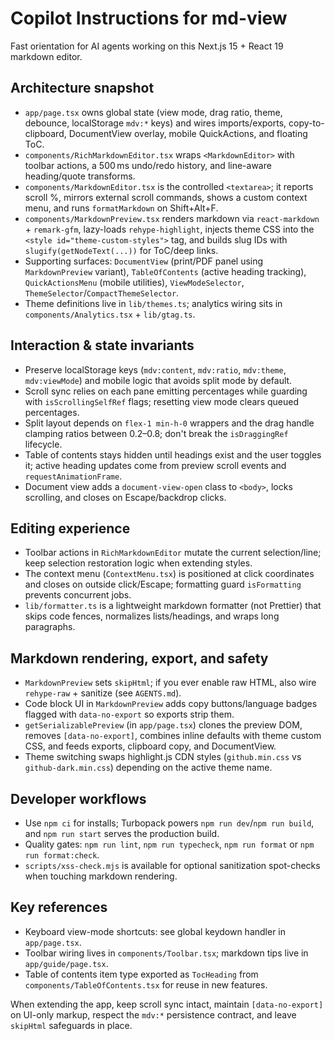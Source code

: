# Copilot Instructions for md-view

Fast orientation for AI agents working on this Next.js 15 + React 19 markdown editor.

## Architecture snapshot

- `app/page.tsx` owns global state (view mode, drag ratio, theme, debounce, localStorage `mdv:*` keys) and wires imports/exports, copy-to-clipboard, DocumentView overlay, mobile QuickActions, and floating ToC.
- `components/RichMarkdownEditor.tsx` wraps `<MarkdownEditor>` with toolbar actions, a 500 ms undo/redo history, and line-aware heading/quote transforms.
- `components/MarkdownEditor.tsx` is the controlled `<textarea>`; it reports scroll %, mirrors external scroll commands, shows a custom context menu, and runs `formatMarkdown` on Shift+Alt+F.
- `components/MarkdownPreview.tsx` renders markdown via `react-markdown` + `remark-gfm`, lazy-loads `rehype-highlight`, injects theme CSS into the `<style id="theme-custom-styles">` tag, and builds slug IDs with `slugify(getNodeText(...))` for ToC/deep links.
- Supporting surfaces: `DocumentView` (print/PDF panel using `MarkdownPreview` variant), `TableOfContents` (active heading tracking), `QuickActionsMenu` (mobile utilities), `ViewModeSelector`, `ThemeSelector`/`CompactThemeSelector`.
- Theme definitions live in `lib/themes.ts`; analytics wiring sits in `components/Analytics.tsx` + `lib/gtag.ts`.

## Interaction & state invariants

- Preserve localStorage keys (`mdv:content`, `mdv:ratio`, `mdv:theme`, `mdv:viewMode`) and mobile logic that avoids split mode by default.
- Scroll sync relies on each pane emitting percentages while guarding with `isScrollingSelfRef` flags; resetting view mode clears queued percentages.
- Split layout depends on `flex-1 min-h-0` wrappers and the drag handle clamping ratios between 0.2–0.8; don't break the `isDraggingRef` lifecycle.
- Table of contents stays hidden until headings exist and the user toggles it; active heading updates come from preview scroll events and `requestAnimationFrame`.
- Document view adds a `document-view-open` class to `<body>`, locks scrolling, and closes on Escape/backdrop clicks.

## Editing experience

- Toolbar actions in `RichMarkdownEditor` mutate the current selection/line; keep selection restoration logic when extending styles.
- The context menu (`ContextMenu.tsx`) is positioned at click coordinates and closes on outside click/Escape; formatting guard `isFormatting` prevents concurrent jobs.
- `lib/formatter.ts` is a lightweight markdown formatter (not Prettier) that skips code fences, normalizes lists/headings, and wraps long paragraphs.

## Markdown rendering, export, and safety

- `MarkdownPreview` sets `skipHtml`; if you ever enable raw HTML, also wire `rehype-raw` + sanitize (see `AGENTS.md`).
- Code block UI in `MarkdownPreview` adds copy buttons/language badges flagged with `data-no-export` so exports strip them.
- `getSerializablePreview` (in `app/page.tsx`) clones the preview DOM, removes `[data-no-export]`, combines inline defaults with theme custom CSS, and feeds exports, clipboard copy, and DocumentView.
- Theme switching swaps highlight.js CDN styles (`github.min.css` vs `github-dark.min.css`) depending on the active theme name.

## Developer workflows

- Use `npm ci` for installs; Turbopack powers `npm run dev`/`npm run build`, and `npm run start` serves the production build.
- Quality gates: `npm run lint`, `npm run typecheck`, `npm run format` or `npm run format:check`.
- `scripts/xss-check.mjs` is available for optional sanitization spot-checks when touching markdown rendering.

## Key references

- Keyboard view-mode shortcuts: see global keydown handler in `app/page.tsx`.
- Toolbar wiring lives in `components/Toolbar.tsx`; markdown tips live in `app/guide/page.tsx`.
- Table of contents item type exported as `TocHeading` from `components/TableOfContents.tsx` for reuse in new features.

When extending the app, keep scroll sync intact, maintain `[data-no-export]` on UI-only markup, respect the `mdv:*` persistence contract, and leave `skipHtml` safeguards in place.
